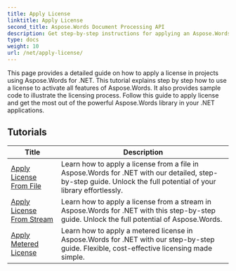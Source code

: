 ```yaml
---
title: Apply License
linktitle: Apply License
second_title: Aspose.Words Document Processing API
description: Get step-by-step instructions for applying an Aspose.Words license in your .NET projects. Follow the steps to enable full functionality of the Aspose.Words library.
type: docs
weight: 10
url: /net/apply-license/
---
```


This page provides a detailed guide on how to apply a license in projects using Aspose.Words for .NET. This tutorial explains step by step how to use a license to activate all features of Aspose.Words. It also provides sample code to illustrate the licensing process. Follow this guide to apply license and get the most out of the powerful Aspose.Words library in your .NET applications.

 ## Tutorials
| Title | Description |
| --- | --- |
| [Apply License From File](./apply-license-from-file/) | Learn how to apply a license from a file in Aspose.Words for .NET with our detailed, step-by-step guide. Unlock the full potential of your library effortlessly. |
| [Apply License From Stream](./apply-license-from-stream/) | Learn how to apply a license from a stream in Aspose.Words for .NET with this step-by-step guide. Unlock the full potential of Aspose.Words. |
| [Apply Metered License](./apply-metered-license/) | Learn how to apply a metered license in Aspose.Words for .NET with our step-by-step guide. Flexible, cost-effective licensing made simple. |
